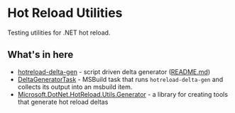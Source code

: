 # Hot Reload Utilities #

Testing utilities for .NET hot reload.

## What's in here ##

- [hotreload-delta-gen](src/hotreload-delta-gen/) - script driven delta generator ([README.md](src/hotreload-delta-gen/README.md))
- [DeltaGeneratorTask](src/Microsoft.DotNet.HotReload.Utils.DeltaGeneratorTask/) - MSBuild task that runs `hotreload-delta-gen` and collects its output into an msbuild item.
- [Microsoft.DotNet.HotReload.Utils.Generator](src/Microsoft.DotNet.HotReload.Utils.Generator/) - a library for creating tools that generate hot reload deltas
